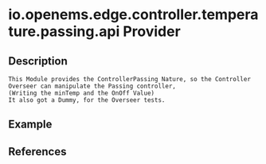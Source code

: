 # io.openems.edge.controller.temperature.passing.api Provider

## Description

    This Module provides the ControllerPassing Nature, so the Controller Overseer can manipulate the Passing controller,
    (Writing the minTemp and the OnOff Value)
    It also got a Dummy, for the Overseer tests.

## Example

## References

